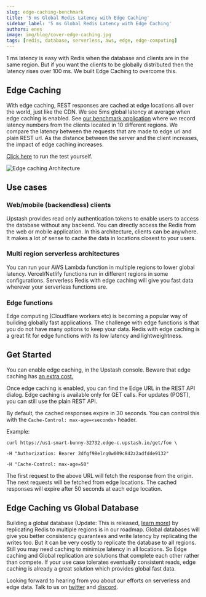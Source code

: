 ```yaml
---
slug: edge-caching-benchmark
title: '5 ms Global Redis Latency with Edge Caching'
sidebar_label: '5 ms Global Redis Latency with Edge Caching'
authors: enes
image: img/blog/cover-edge-caching.jpg
tags: [redis, database, serverless, aws, edge, edge-computing]
---
```



1 ms latency is easy with Redis when the database and clients are in the same region. But if you want the clients to be globally distributed then the latency rises over 100 ms. We built Edge Caching to overcome this.

<!--truncate-->

## Edge Caching

With edge caching, REST responses are cached at edge locations all over the world, just like the CDN. We see 5ms global latency at average when edge caching is enabled. See [our benchmark application](https://edge-benchmark.vercel.app/) where we record latency numbers from the clients located in 10 different regions. We compare the latency between the requests that are made to edge url and plain REST url. As the distance between the server and the client increases, the impact of edge caching increases. 

[Click here](https://edge-benchmark.vercel.app/) to run the test yourself.


![Edge caching Architecture](/img/blog/edge-caching.png "Edge caching Architecture")

## Use cases


### Web/mobile (backendless) clients

Upstash provides read only authentication tokens to enable users to access the database without any backend. You can directly access the Redis from the web or mobile application. In this architecture, clients can be anywhere. It makes a lot of sense to cache the data in locations closest to your users.


### Multi region serverless architectures

You can run your AWS Lambda function in multiple regions to lower global latency. Vercel/Netlify functions run in different regions in some configurations. Serverless Redis with edge caching will give you fast data wherever your serverless functions are.


### Edge functions

Edge computing (Cloudflare workers etc) is becoming a popular way of building globally fast applications. The challenge with edge functions is that you do not have many options to keep your data. Redis with edge caching is a great fit for edge functions with its low latency and lightweightness.


## Get Started

You can enable edge caching, in the Upstash console. Beware that edge caching has [an extra cost.](https://docs.upstash.com/account/pricing#edge-caching)

Once edge caching is enabled, you can find the Edge URL in the REST API dialog. Edge caching is available only for GET calls. For updates (POST), you can still use the plain REST API.

By default, the cached responses expire in 30 seconds. You can control this with the `Cache-Control: max-age=<seconds>` header.

Example:
        
```shell
curl https://us1-smart-bunny-32732.edge-c.upstash.io/get/foo \

-H "Authorization: Bearer 2dfgf98elrg0w009c842z2adfdde9132"

-H "Cache-Control: max-age=50"
```

The first request to the above URL will fetch the response from the origin. The next requests will be fetched from edge locations. The cached responses will expire after 50 seconds at each edge location.


## Edge Caching vs Global Database

Building a global database (Update: This is released, [learn more](https://blog.upstash.com/global-database)) by replicating Redis to multiple regions is in our roadmap. Global databases will give you better consistency guarantees and write latency by replicating the writes too. But it can be very costly to replicate the database to all regions. Still you may need caching to minimize latency in all locations. So Edge caching and Global replication are solutions that complete each other rather than compete. If your use case tolerates eventually consistent reads, edge caching is already a great solution which provides global fast data.

Looking forward to hearing from you about our efforts on serverless and edge data. Talk to us on [twitter](https://twitter.com/upstash) and [discord](https://discord.com/invite/w9SenAtbme).
